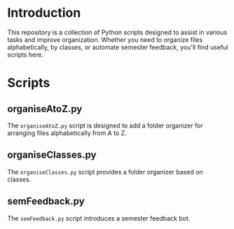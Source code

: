 # Introduction
This repository is a collection of Python scripts designed to assist in various tasks and improve organization. Whether you need to organize files alphabetically, by classes, or automate semester feedback, you'll find useful scripts here.

# Scripts

## organiseAtoZ.py
The `organiseAtoZ.py` script is designed to add a folder organizer for arranging files alphabetically from A to Z.

## organiseClasses.py
The `organiseClasses.py` script provides a folder organizer based on classes. 
## semFeedback.py
The `semFeedback.py` script introduces a semester feedback bot.

